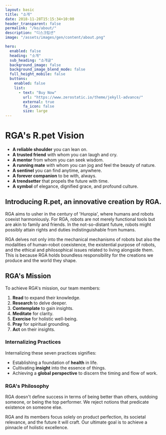 ```yaml
---
layout: basic
title: "소개"
date: 2018-11-28T15:15:34+10:00
header_transparent: false
permalink: "/ko/about/"
description: "디스크립션"
image: "/assets/images/gen/content/about.png"

hero:
  enabled: false
  heading: "소개"
  sub_heading: "소개글"
  background_image: false
  background_image_blend_mode: false
  full_height_mobile: false
  buttons:
    enabled: false
    list:
      - text: "Buy Now"
        url: "https://www.zerostatic.io/theme/jekyll-advance/"
        external: true
        fa_icon: false
        size: large
---
```



# RGA's R.pet Vision

- **A reliable shoulder** you can lean on.
- **A trusted friend** with whom you can laugh and cry.
- **A mentor** from whom you can seek wisdom.
- **A running mate** with whom you can jog and feel the beauty of nature.
- **A sentinel** you can find anytime, anywhere.
- **A forever companion** to be with, always.
- **A trendsetter** that propels the future with time.
- **A symbol** of elegance, dignified grace, and profound culture.

## Introducing R.pet, an innovative creation by RGA.

RGA aims to usher in the century of 'Huropia', where humans and robots coexist harmoniously. For RGA, robots are not merely functional tools but are akin to family and friends. In the not-so-distant future, robots might possibly attain rights and duties indistinguishable from humans. 

RGA delves not only into the mechanical mechanisms of robots but also the modalities of human-robot coexistence, the existential purpose of robots, and the ethical and philosophical issues related to living alongside them. This is because RGA holds boundless responsibility for the creations we produce and the world they shape.

## RGA's Mission 

To achieve RGA's mission, our team members:

1. **Read** to expand their knowledge.
2. **Research** to delve deeper.
3. **Contemplate** to gain insights.
4. **Meditate** for clarity.
5. **Exercise** for holistic well-being.
6. **Pray** for spiritual grounding.
7. **Act** on their insights.

### Internalizing Practices

Internalizing these seven practices signifies:

- Establishing a foundation of **health** in life.
- Cultivating **insight** into the essence of things.
- Achieving a **global perspective** to discern the timing and flow of work.

### RGA's Philosophy

RGA doesn't define success in terms of being better than others, outdoing someone, or being the top performer. We reject notions that predicate existence on someone else. 

RGA and its members focus solely on product perfection, its societal relevance, and the future it will craft. Our ultimate goal is to achieve a pinnacle of holistic excellence.
